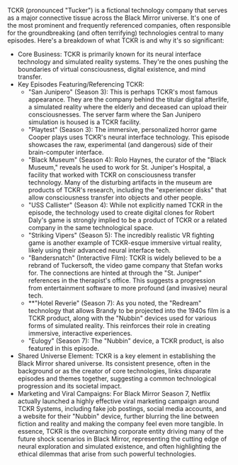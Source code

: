 TCKR (pronounced "Tucker") is a fictional technology company that serves as a major connective tissue across the Black Mirror universe. It's one of the most prominent and frequently referenced companies, often responsible for the groundbreaking (and often terrifying) technologies central to many episodes.
Here's a breakdown of what TCKR is and why it's so significant:
 * Core Business: TCKR is primarily known for its neural interface technology and simulated reality systems. They're the ones pushing the boundaries of virtual consciousness, digital existence, and mind transfer.
 * Key Episodes Featuring/Referencing TCKR:
   * "San Junipero" (Season 3): This is perhaps TCKR's most famous appearance. They are the company behind the titular digital afterlife, a simulated reality where the elderly and deceased can upload their consciousnesses. The server farm where the San Junipero simulation is housed is a TCKR facility.
   * "Playtest" (Season 3): The immersive, personalized horror game Cooper plays uses TCKR's neural interface technology. This episode showcases the raw, experimental (and dangerous) side of their brain-computer interface.
   * "Black Museum" (Season 4): Rolo Haynes, the curator of the "Black Museum," reveals he used to work for St. Juniper's Hospital, a facility that worked with TCKR on consciousness transfer technology. Many of the disturbing artifacts in the museum are products of TCKR's research, including the "experiencer disks" that allow consciousness transfer into objects and other people.
   * "USS Callister" (Season 4): While not explicitly named TCKR in the episode, the technology used to create digital clones for Robert Daly's game is strongly implied to be a product of TCKR or a related company in the same technological space.
   * "Striking Vipers" (Season 5): The incredibly realistic VR fighting game is another example of TCKR-esque immersive virtual reality, likely using their advanced neural interface tech.
   * "Bandersnatch" (Interactive Film): TCKR is widely believed to be a rebrand of Tuckersoft, the video game company that Stefan works for. The connections are hinted at through the "St. Juniper" references in the therapist's office. This suggests a progression from entertainment software to more profound (and invasive) neural tech.
   * **"Hotel Reverie" (Season 7): As you noted, the "Redream" technology that allows Brandy to be projected into the 1940s film is a TCKR product, along with the "Nubbin" devices used for various forms of simulated reality. This reinforces their role in creating immersive, interactive experiences.
   * "Eulogy" (Season 7): The "Nubbin" device, a TCKR product, is also featured in this episode.
 * Shared Universe Element: TCKR is a key element in establishing the Black Mirror shared universe. Its consistent presence, often in the background or as the creator of core technologies, links disparate episodes and themes together, suggesting a common technological progression and its societal impact.
 * Marketing and Viral Campaigns: For Black Mirror Season 7, Netflix actually launched a highly effective viral marketing campaign around TCKR Systems, including fake job postings, social media accounts, and a website for their "Nubbin" device, further blurring the line between fiction and reality and making the company feel even more tangible.
In essence, TCKR is the overarching corporate entity driving many of the future shock scenarios in Black Mirror, representing the cutting edge of neural exploration and simulated existence, and often highlighting the ethical dilemmas that arise from such powerful technologies.
